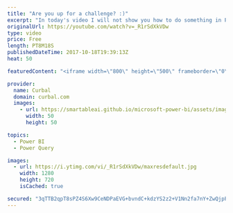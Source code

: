 ```yaml
---
title: "Are you up for a challenge? :)"
excerpt: "In today's video I will not show you how to do something in Power BI, I challenge you to show me!  Link to techdays sessions: http://tdswe.se/sessioner/  Here are the rules for the Power Query challenge: 1. Download the source data here: http://gofile.me/2kEOD/MlNRhu3yh 2. Clean the data in power BI"
originalUrl: https://youtube.com/watch?v=_R1rSdXkVDw
type: video
price: Free
length: PT8M18S
publishedDateTime: 2017-10-18T19:39:13Z
heat: 50

featuredContent: "<iframe width=\"800\" height=\"500\" frameborder=\"0\" src=\"https://www.youtube.com/embed/_R1rSdXkVDw\" allow=\"accelerometer; autoplay; encrypted-media; gyroscope; picture-in-picture\" allowfullscreen></iframe>"

provider:
  name: Curbal
  domain: curbal.com
  images:
    - url: https://smartableai.github.io/microsoft-power-bi/assets/images/organizations/curbal.com-50x50.jpg
      width: 50
      height: 50

topics:
  - Power BI
  - Power Query

images:
  - url: https://i.ytimg.com/vi/_R1rSdXkVDw/maxresdefault.jpg
    width: 1280
    height: 720
    isCached: true

secured: "3qTTB2qpT8sPZ4S6Xw9CeNDPaEVG+bvndC+kdzYS2z2+V1Nn2fa7nY+ZwQjpPYaQ3yBYrSr9DNg2blbQl8AbsrsMmRLq1xgOgBas8VLDjKqD1dtLKG6x7tkwoTmMYTkONuOqft3StcHwh0IiE8okg+inLQMvox0aIF6HGKb8KFxzxD2ayW0z7J5mvzf1rP9Tzvodhc1MR60931ZPMIcdQVgKTrZ+BnnIyQAJtDY6t6sP8nbh6emOvu30EPwrBcH0+pkdPHbF+zZ3XEetyw2wFSDXMsd44X4sAmroI+H5F1iAEXcnCEdJHs0s+U4FINXwiPqR9YkKfZLRX2JWjyftVPH1CQM/iFeXDnnrfCNb5UtSqD34BXsULzTbryGaKlw4ZA9EnPe5zRreJuVj/5VbVyUKy8AkN7B4aCtRRD4uwYk=;PHTUNKvt7r7vrWNQf/Jw8w=="
---
```


